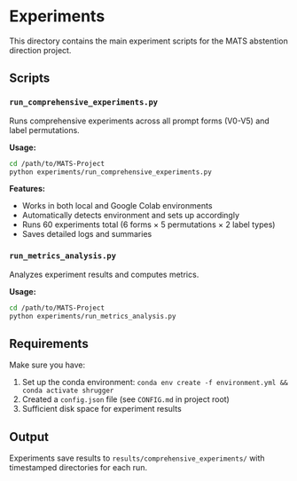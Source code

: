 # Experiments

This directory contains the main experiment scripts for the MATS abstention direction project.

## Scripts

### `run_comprehensive_experiments.py`
Runs comprehensive experiments across all prompt forms (V0-V5) and label permutations.

**Usage:**
```bash
cd /path/to/MATS-Project
python experiments/run_comprehensive_experiments.py
```

**Features:**
- Works in both local and Google Colab environments
- Automatically detects environment and sets up accordingly
- Runs 60 experiments total (6 forms × 5 permutations × 2 label types)
- Saves detailed logs and summaries

### `run_metrics_analysis.py`
Analyzes experiment results and computes metrics.

**Usage:**
```bash
cd /path/to/MATS-Project
python experiments/run_metrics_analysis.py
```

## Requirements

Make sure you have:
1. Set up the conda environment: `conda env create -f environment.yml && conda activate shrugger`
2. Created a `config.json` file (see `CONFIG.md` in project root)
3. Sufficient disk space for experiment results

## Output

Experiments save results to `results/comprehensive_experiments/` with timestamped directories for each run.
